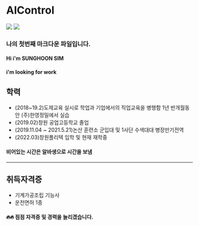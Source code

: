 # AIControl

<img src="https://img.shields.io/badge/Python-3766AB?style=flat-square&logo=Python&logoColor=white"/></a>
<img src="https://img.shields.io/badge/C++-00599?style=flat-square&logo=C%2B%2B&logoColor=white"/></a>
### 나의 첫번째 마크다운 파일입니다.
#### Hi i'm SUNGHOON SIM
#### i'm looking for work
## 학력

* (2018~19.2)도제교육 실시로 학업과 기업에서의 직업교육을 병행함 1년 반개월동안 (주)한영정밀에서 실습
* (2019.02)창원 공업고등학교 졸업
* (2019.11.04 ~ 2021.5.21)논산 훈련소 군입대 및 1사단 수색대대 병장만기전역
* (2022.03)창원폴리텍 입학 및 현재 재학중
#### 비어있는 시간은 알바생으로 시간을 보냄
----------------------------------------------------------------
## 취득자격증
- 기계가공조립 기능사
- 운전면허 1종

#### 🔥🔥 점점 자격증 및 경력을 늘리겠습니다.

